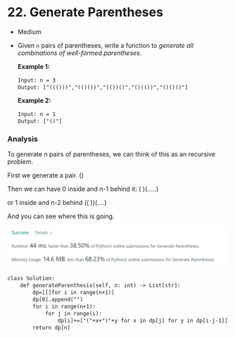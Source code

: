 # 22. Generate Parentheses

* Medium
*   Given `n` pairs of parentheses, write a function to _generate all combinations of well-formed parentheses_.

    &#x20;

    **Example 1:**

    ```
    Input: n = 3
    Output: ["((()))","(()())","(())()","()(())","()()()"]
    ```

    **Example 2:**

    ```
    Input: n = 1
    Output: ["()"]
    ```



### Analysis

To generate n pairs of parentheses, we can think of this as an recursive problem.&#x20;

First we generate  a pair. ()

Then we can have 0 inside and n-1 behind it: (  )(.....)

or 1 inside and n-2 behind ((  ))(....)

And you can see where this is going.&#x20;

![](<../.gitbook/assets/image (16).png>)

```
class Solution:
    def generateParenthesis(self, n: int) -> List[str]:
        dp=[[]for i in range(n+1)]
        dp[0].append("")
        for i in range(n+1):
            for j in range(i):
                dp[i]+=["("+x+")"+y for x in dp[j] for y in dp[i-j-1]]
        return dp[n]
```

